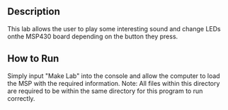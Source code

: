 ## Description
This lab allows the user to play some interesting sound and change LEDs onthe MSP430 board depending on the button they press.

## How to Run
Simply input "Make Lab" into the console and allow the computer to load the MSP with the required information. Note: All files within this directory are required to be within the same directory for this program to run correctly.
